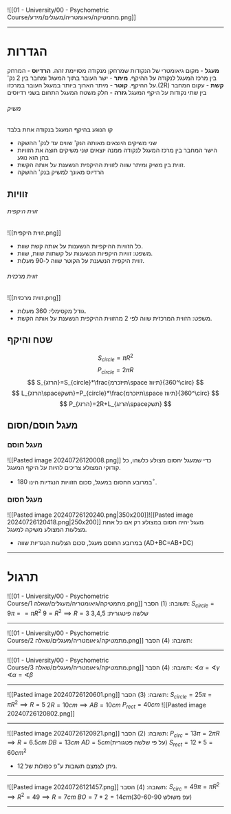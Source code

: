 ![[01 - University/00 - Psychometric Course/מתמטיקה/גיאומטריה/מעגלים/מידע.png]]
***
# הגדרות
**מעגל** - מקום גיאומטרי של הנקודות שמרחקן מנקודה מסויימת זהה.
**הרדיוס** - המרחק בין מרכז המעגל לנקודה על ההיקף.
**מיתר** - ישר העובר בתוך המעגל ומחבר בין 2 נק' על ההיקף.
**קוטר** - מיתר הארוך ביותר במעגל העובר במרכזו.(2R)
**קשת** - עקום המחבר בין שתי נקודות על היקף המעגל
**גזרה** - חלק משטח המעגל התחום בשני רדיוסים
###### משיק
קו הנוגע בהיקף המעגל בנקודה אחת בלבד
* שני משיקים היוצאים מאותה הנק' שווים עד לנק' ההשקה
* הישר המחבר בין מרכז המעגל לנקודה ממנה יוצאים שני משיקים חוצה את הזוויות בהן הוא נוגע
* זווית בין משיק ומיתר שווה לזווית ההיקפית הנשענת על אותה הקשת.
* הרדיוס מאונך למשיק בנק' ההשקה
## זוויות
###### זווית היקפית
![[זווית היקפית.png]]
* כל הזוויות ההיקפיות הנשענות על אותה קשת שוות.
* משפט: זוויות היקפיות הנשענות על קשתות שוות, שוות.
* זווית היקפית הנשענת על הקוטר שווה ל-90 מעלות.
###### זווית מרכזית
![[זווית מרכזית.png]]
* גודל מקסימלי: 360 מעלות.
* משפט: הזווית המרכזית שווה לפי 2 מהזווית ההיקפית הנשענת על אותה הקשת.
## שטח והיקף
$$
S_{circle}=\pi R^2
$$
$$
P_{circle}=2\pi R
$$
$$
S_{הרזג}=S_{circle}*\frac{תיזכרמ\space תיווז}{360^\circ}
$$
$$
L_{הרזג\spaceתשק}=P_{circle}*\frac{תיזכרמ\space תיווז}{360^\circ}
$$
$$
P_{הרזג}=2R+L_{הרזג\spaceתשק}
$$
## מעגל חוסם/חסום
### מעגל חוסם
![[Pasted image 20240726120008.png]]
כדי שמעגל יחסום מצולע כלשהו, כל קודוקי המצולע צריכים להיות על היקף המעגל.
* במרובע החסום במעגל, סכום הזוויות הנגדיות הינו $180^\circ$.
### מעגל חסום
![[Pasted image 20240726120240.png|350x200]]![[Pasted image 20240726120418.png|250x200]]
מעגל יהיה חסום במצולע רק אם כל אחת מצלעות המצולע משיקה למעגל.
* במרובע החוסם מעגל, סכום הצלעות הנגדיות שווה (AD+BC=AB+DC)
***
# תרגול
![[01 - University/00 - Psychometric Course/מתמטיקה/גיאומטריה/מעגלים/שאלה 1.png]]
תשובה: (1)
הסבר:
$S_{circle}=9\pi==\pi R^2$
$9=R^2\implies R=3$
שלשה פיטגורית: 3,4,5
***
![[01 - University/00 - Psychometric Course/מתמטיקה/גיאומטריה/מעגלים/שאלה 2.png]]
תשובה: (4)
הסבר:
***
![[01 - University/00 - Psychometric Course/מתמטיקה/גיאומטריה/מעגלים/שאלה 3.png]]
תשובה: (4)
הסבר:
$\sphericalangle\alpha=\sphericalangle\gamma$
$\sphericalangle\alpha=\sphericalangle\beta$
***
![[Pasted image 20240726120601.png]]
תשובה: (3)
הסבר:
$S_{circle}=25\pi=\pi R^2\implies R=5$
$2R=10cm\implies AB=10cm$
$P_{rect}=40cm$
![[Pasted image 20240726120802.png]]
***
![[Pasted image 20240726120921.png]]
תשובה: (2)
הסבר:
$P_{circ}=13\pi=2\pi R\implies R=6.5cm$
$DB=13cm$
$AD=5cm$(על פי שלשה פטגורית)
$S_{rect}=12*5=60cm^2$
* ניתן לצמצם תשובות ע"פ כפולות של 12.
***
![[Pasted image 20240726121457.png]]
תשובה: (4)
הסבר:
$S_{circ}=49\pi=\pi R^2\implies R^2=49\implies R=7cm$
$BO=7*2=14cm$(עפ משולש 30-60-90)
***
